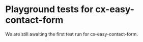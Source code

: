 # Playground tests for cx-easy-contact-form
We are still awaiting the first test run for cx-easy-contact-form.
